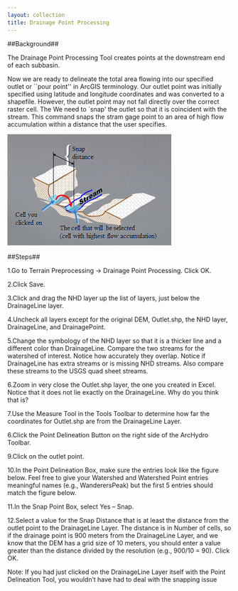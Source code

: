 ```yaml
---
layout: collection
title: Drainage Point Processing
---
```


##Background##

The Drainage Point Processing Tool creates points at the downstream end of each subbasin. 

Now we are ready to delineate the total area flowing into our specified outlet or ``pour point'' in ArcGIS terminology. Our outlet point was initially specified using latitude and longitude coordinates and was converted to a shapefile. However, the outlet point may not fall directly over the correct raster cell. The We need to `snap' the outlet so that it is coincident with the stream. This command snaps the stram gage point to an area of high flow accumulation within a distance that the user specifies.

<a href="/pictures/SnapPour.png"><img src="/pictures/SnapPour.png"></a>


##Steps##

1.Go to Terrain Preprocessing &#8594; Drainage Point Processing. Click OK. 

2.Click Save. 

3.Click and drag the NHD layer up the list of layers, just below the DrainageLine layer. 

4.Uncheck all layers except for the original DEM, Outlet.shp, the NHD layer, DrainageLine, and DrainagePoint.

5.Change the symbology of the NHD layer so that it is a thicker line and a different color than DrainageLine.  Compare the two streams for the watershed of interest.  Notice how accurately they overlap.  Notice if DrainageLine has extra streams or is missing NHD streams.  Also compare these streams to the USGS quad sheet streams.  

 
6.Zoom in very close the Outlet.shp layer, the one you created in Excel. Notice that it does not lie exactly on the DrainageLine. Why do you think that is?

7.Use the Measure Tool   in the Tools Toolbar to determine how far the coordinates for Outlet.shp are from the DrainageLine Layer. 

6.Click the Point Delineation Button on the right side of the ArcHydro Toolbar.

 
9.Click on the outlet point.

10.In the Point Delineation Box, make sure the entries look like the figure below.  Feel free to give your Watershed and Watershed Point entries meaningful names (e.g., WanderersPeak) but the first 5 entries should match the figure below.

 
11.In the Snap Point Box, select Yes – Snap.

12.Select a value for the Snap Distance that is at least the distance from the outlet point to the DrainageLine Layer. The distance is in Number of cells, so if the drainage point is 900 meters from the DrainageLine Layer, and we know that  the DEM has a grid size of 10 meters, you should enter a value greater than the distance divided by the resolution (e.g., 900/10 = 90). Click OK.

 

Note: If you had just clicked on the DrainageLine Layer itself with the Point Delineation Tool, you wouldn’t have had to deal with the snapping issue
